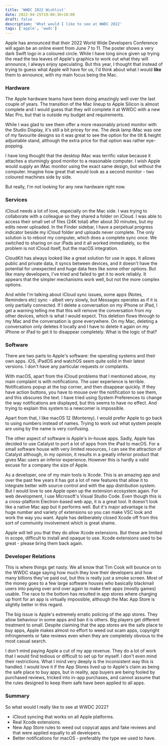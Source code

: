 ```yaml
---
title: 'WWDC 2022 Wishlist'
date: 2022-04-25T19:00:36+10:00
draft: false
description: 'What would I like to see at WWDC 2022'
tags: ['apple', 'wwdc']
---
```


Apple has announced that their 2022 World Wide Developers Conference will again be an online event from June 7 to 11. The poster shows a very dark Swift logo in a coloured circle. While I have long since given up trying the read the tea leaves of Apple's graphics to work out what they will announce, I always enjoy speculating. But this year, I thought that instead of trying to guess what Apple will have for us, I'd think about what I would **like** them to announce, with my main focus being the Mac.

<!--more-->

### Hardware

The Apple hardware teams have been doing amazingly well over the last couple of years. The transition of the Mac lineup to Apple Silicon is almost complete and I would guess that they will complete it at WWDC with a new Mac Pro, but that is outside my budget and requirements.

While I was glad to see them offer a more reasonably priced monitor with the Studio Display, it's still a bit pricey for me. The desk lamp iMac was one of my favourite designs so it was great to see the option for the tilt & height adjustable stand, although the extra price for that option was rather eye-popping.

I have long thought that the desktop iMac was terrific value because it attaches a stunningly good monitor to a reasonable computer. I wish Apple would supply an iMac monitor using the exact same design, but without the computer. Imagine how great that would look as a second monitor - two coloured machines side by side.

But really, I'm not looking for any new hardware right now.

### Services

iCloud needs a lot of love, especially on the Mac side. I was trying to collaborate with a colleague so they shared a folder on iCloud. I was able to access their small set of files (24K total) after about 30 minutes, but my edits never uploaded. In the Finder sidebar, I have a perpetual progress indicator beside my iCloud folder and uploads never complete. The only solution is to reboot my computer, which does a complete sync once. We switched to sharing on our iPads and it all worked immediately, so the problem is not iCloud itself, but the macOS integration.

CloudKit has always looked like a great solution for use in apps. It allows public and private data, it syncs between devices, and it doesn't have the potential for unexpected and huge data fees like some other options. But like many developers, I've tried and failed to get it to work reliably. It appears that the simpler mechanisms work well, but not the more complex options.

And while I'm talking about iCloud sync issues, some apps (Notes, Reminders etc) sync - albeit very slowly, but Messages operates as if it is only partially connected. If I delete a conversation on my iPhone or iPad, I get a warning telling me that this will remove the conversation from my other devices, which is what I would expect. This deletion flows through to my Mac and the conversation is gone everywhere. On my Mac, deleting a conversation only deletes it locally and I have to delete it again on my iPhone or iPad to get it to disappear completely. What is the logic of that?

### Software

There are two parts to Apple's software: the operating systems and their own apps. iOS, iPadOS and watchOS seem quite solid in their latest versions. I don't have any particular requests or complaints. 

With macOS, apart from the iCloud problems that I mentioned above, my main complaint is with notifications. The user experience is terrible. Notifications popup at the top corner, and then disappear quickly. If they have action buttons, you have to mouse over the notification to see them, and this obscures the text. I have tried using System Preferences to change the way notifications are displayed, but this seems to have no effect. And trying to explain this system to a newcomer is impossible.

Apart from that, I like macOS 12 (Monterey). I would prefer Apple to go back to using numbers instead of names. Trying to work out what system people are using by the name is very confusing.

The other aspect of software is Apple's in-house apps. Sadly, Apple has decided to use Catalyst to port a lot of apps from the iPad to macOS. For a small software house with very limited resources, I can see the attraction of Catalyst although, in my opinion, it results in a greatly inferior product that gives Mac users an inferior experience. However this is hardly a valid excuse for a company the size of Apple.

As a developer, one of my main tools is Xcode. This is an amazing app and over the past few years it has got a lot of new features that allow it to integrate better with source control and with the app distribution system. But I would love to see Apple open up the extension ecosystem again. For web development, I use Microsoft's Visual Studio Code. Even though this is a cross-platform Electron-based web app, it is a great tool. It doesn't look like a native Mac app but it performs well. But it's major advantage is the huge number and variety of extensions so you can make VSC look and work the way you want. Apple has deliberately closed Xcode off from this sort of community involvement which is great shame.

Apple will tell you that they do allow Xcode extensions. But these are limited in scope, difficult to install and opaque to use. Xcode extensions used to be great - please bring them back again.

### Developer Relations

This is where things get nasty. We all know that Tim Cook will bounce on to the WWDC stage saying how much they love their developers and how many billions they've paid out, but this is really just a smoke screen. Most of the money goes to a few large software houses who basically blackmail users into paying over and over again to make their apps (mostly games) usable. The race to the bottom has resulted in app stores where charging up front for an app is virtually impossible, although the Mac App Store is slightly better in this regard.

The big issue is Apple's extremely erratic policing of the app stores. They allow behaviour in some apps and ban it is others. Big players get different treatment to small. Despite claiming that the app stores are the safe place to buy apps, Apple makes almost no effort to weed out scam apps, copyright infringements or fake reviews even when they are completely obvious to the most casual search.

I don't mind paying Apple a cut of my app revenue. They do a lot of work that I would find tedious or difficult to set up for myself. I don't even mind their restrictions. What I mind very deeply is the inconsistent way this is handled. I would love it if the App Stores lived up to Apple's claim as being the safe place to buy apps, but in reality, app buyers are being fooled by purchased reviews, tricked into in-app purchases, and cannot assume that the rules designed to keep them safe have been applied to all apps.

### Summary

So what would I really like to see at WWDC 2022?

- iCloud syncing that works on all Apple platforms.
- Real Xcode extensions.
- New App Store rules to weed out copycat apps and fake reviews and that were applied equally to all developers.
- Better notifications for macOS - preferably the type we used to have.